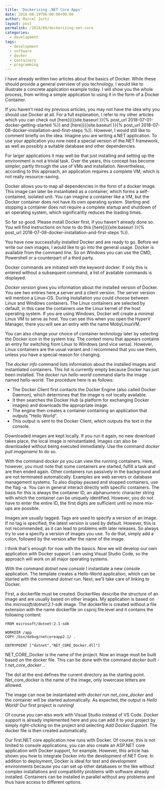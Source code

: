 ```yaml
---
title: 'Dockerizing .NET Core Apps'
date: 2018-08-19T06:00:00+00:00
author: Marcel Jurtz
layout: post
permalink: /2018/08/dockerizing-net-core
categories:
  - development
tags:
  - development
  - software
  - docker
  - containers
  - programming
---
```


I have already written two articles about the basics of Docker. 
While these should provide a general overview of you technology, I would like to illustrate a concrete application example today. 
I will show you the whole process, from writing a simple application to using it in the form of a Docker Container.

If you haven't read my previous articles, you may not have the idea why you should use Docker at all. 
For a full explanation, I refer to my other articles which you can check out 
[here]({{site.baseurl }}{% post_url 2018-07-01-docker-getting-started %}) and 
[here]({{site.baseurl }}{% post_url 2018-07-08-docker-installation-and-first-steps %}). 
However, I would still like to comment briefly on the idea. Imagine you are writing a.NET application. 
To use your application you now need a special version of the.NET framework, 
as well as possibly a suitable database and other dependencies.

For larger applications it may well be that just installing and setting up the environment is not a trivial task. 
Over the years, this concept has become simpler, partly through the use of VMs and installation. 
Nevertheless, according to this approach, an application requires a complete VM, which is not really resource-saving.

Docker allows you to map all dependencies in the form of a docker image. 
This image can later be instantiated as a container, which forms a self-contained, isolated unit. 
You can imagine a container like a VM, but the Docker container does not have its own operating system. 
Starting and stopping a container does not require a complete startup and shutdown of an operating system, 
which significantly reduces the loading times.

So far so good. Please install Docker first, if you haven't already done so. You will find instructions on how to do this 
[here]({{site.baseurl }}{% post_url 2018-07-08-docker-installation-and-first-steps %}).

You have now successfully installed Docker and are ready to go. Before we write our own images, 
I would like to go into the general usage. Docker is available from the command line. 
So on Windows you can use the CMD, Powershell or a counterpart of a third party.

Docker commands are initiated with the keyword docker. If only this is entered without a subsequent command, 
a list of available commands is displayed.

*Docker version* gives you information about the installed version of Docker. 
You see two entries here,a server and a client version. The server version will mention a Linux-OS. 
During installation you could choose between Linux and Windows containers. 
The Linux containers are selected by default, in this case the containers use the Linux kernel of the host operating system. 
If you are using Windows, Docker will create a minimal Linux VM to serve as host. 
You can see this when you open the HyperV Manager, there you will see an entry with the name MobyLinuxVM.

You can also change your choice of container technology later by selecting the Docker icon in the system tray. 
The context menu that appears contains an entry for switching from Linux to Windows (and vice versa). 
However, Linux containers are the usual variant and I recommend that you use them, unless you have a special reason for changing.

The *docker info* command lists information about the installed images and instantiated containers. 
This list is currently empty because Docker has just been installed. 
The *docker run hello-world* command starts the image named hello-world. The procedure here is as follows: 
	
* The Docker Client first contacts the Docker Engine (also called Docker Daemon), which determines that the image is not locally available. 
* It then searches the Docker Hub (a platform for exchanging Docker images) and downloads the appropriate image. 
* The engine then creates a container containing an application that outputs "Hello World".
* This output is sent to the Docker Client, which outputs the text in the console.

Downloaded images are kept locally. If you run it again, no new download takes place, the local image is reinstantiated. 
Images can also be downloaded without being executed immediately. Use the command *docker pull imagename* to do so.

With the command *docker ps* you can view the running containers. 
Here, however, you must note that some containers are started, fulfill a task and are then ended again. 
Other containers run passively in the background and are not terminated automatically. 
Examples are web servers or database management systems.
To also display paused and stopped containers, use the flag -a. 
You can in general interact directly with specific containers. 
The basis for this is always the container ID, an alphanumeric character string with which the container can be uniquely identified. 
However, you do not have to enter the entire ID, the first digits are sufficient until no more mix-ups are possible.

Images are usually tagged. Tags are used to specify a version of an image. 
If no tag is specified, the latest version is used by default. 
However, this is not recommended, as it can lead to problems with later releases. 
So always try to use a specify a version of images you use. 
To do that, simply add a colon, followed by the version after the name of the image.

I think that's enough for now with the basics. Now we will develop our own application with Docker support. 
I am using Visual Studio Code, so the approach will work on all major operating systems.

With the command *dotnet new console* I instantiate a new console application. 
The template creates a Hello-World application, which can be started with the command *dotnet run*. 
Next, we'll take care of linking to Docker.

First, a dockerfile must be created. Dockerfiles describe the structure of an image and are usually based on other images. 
My application is based on the *microsoft/dotnet:2.1-sdk* image. 
The dockerfile is created without a file extension with the name dockerfile on csproj file level and it contains the following content:

```
FROM microsoft/dotnet:2.1-sdk

WORKDIR /app
COPY /bin/debug/netcoreapp2.1/ .

ENTRYPOINT ["dotnet","NET_CORE_Docker.dll"]
```

NET_CORE_Docker is the name of the project. Now an image must be built based on the docker file. 
This can be done with the command *docker built -t net_core_docker .*.

The dot at the end defines the current directory as the starting point. 
Net_core_docker is the name of the image, only lowercase letters are allowed.

The image can now be instantiated with *docker run net_core_docker* and the container will be started automatically. 
As expected, the output is *Hello World!* Our first project is running!

Of course you can also work with Visual Studio instead of VS Code. 
Docker support is already implemented here and you can add it to your project by simply right-clicking on the project 
and selecting *Add Docker Support*. The docker file is then created automatically. 

Our first.NET core application now runs with Docker. 
Of course, this is not limited to console applications, 
you can also create an ASP.NET core application with Docker support, for example. However, 
this article has shown you how to integrate Docker into the development of.NET Core. 
In addition to deployment, Docker is ideal for test and development environments because you can set up other databases 
or the like without complex installations and compatibility problems with software already installed. 
Containers can be installed in parallel without any problems and thus have access to different options.
